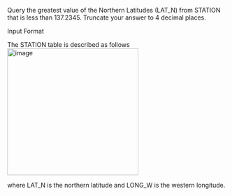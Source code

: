 
Query the greatest value of the Northern Latitudes (LAT_N) from STATION that is less than 137.2345. Truncate your answer to 4 decimal places.

Input Format

The STATION table is described as follows <br>
<img width="300" height="290" alt="image" src="https://github.com/user-attachments/assets/e1bc70bb-6628-4932-9479-8138cb0a5dc8" /> <br>

where LAT_N is the northern latitude and LONG_W is the western longitude.
